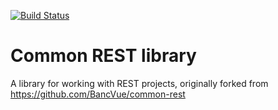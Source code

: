 [![Build Status](https://travis-ci.org/openmastery/common-rest.svg?branch=master)](https://travis-ci.org/openmastery/common-rest)

# Common REST library

A library for working with REST projects, originally forked from https://github.com/BancVue/common-rest